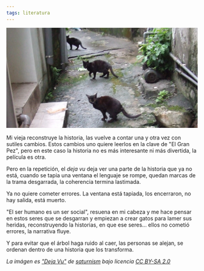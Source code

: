 ```yaml
---
tags: literatura
---
```


![Deja Vu](/images/deja_vu.jpg)

Mi vieja reconstruye la historia, las vuelve a contar una y otra vez con sutiles cambios. Estos cambios uno quiere leerlos en la clave de "El Gran Pez", pero en este caso la historia no es más interesante ni más divertida, la película es otra.

Pero en la repetición, el _deja vu_ deja ver una parte de la historia que ya no está, cuando se tapia una ventana el lenguaje se rompe, quedan marcas de la trama desgarrada, la coherencia termina lastimada.

Ya no quiere cometer errores. La ventana está tapiada, los encerraron, no hay salida, está muerto.

"El ser humano es un ser social", resuena en mi cabeza y me hace pensar en estos seres que se desgarran y empiezan a crear gatos para lamer sus heridas, reconstruyendo la historias, en que ese seres... ellos no cometió errores, la narrativa fluye.

Y para evitar que el árbol haga ruido al caer, las personas se alejan, se ordenan dentro de una historia que los transforma.

<cite>
  La imágen es <a href="https://www.flickr.com/photos/52923129@N00/128736509">"Deja Vu"</a> de <a href="https://www.flickr.com/photos/52923129@N00">saturnism</a> bajo licencia <a href="https://creativecommons.org/licenses/by-sa/2.0/">CC BY-SA 2.0</a>
</cite>

